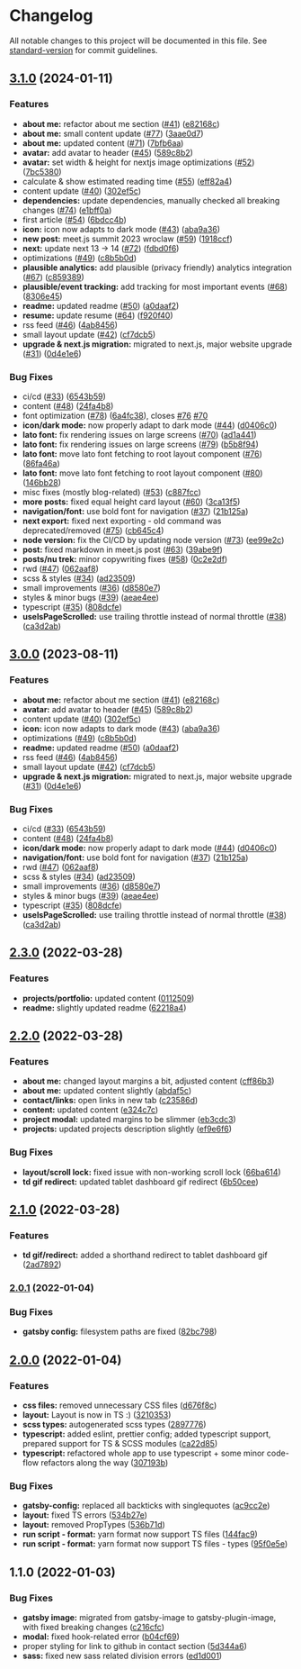 # Changelog

All notable changes to this project will be documented in this file. See [standard-version](https://github.com/conventional-changelog/standard-version) for commit guidelines.

## [3.1.0](https://github.com/szymonpulut/szymonpulut.github.io/compare/v2.3.0...v3.1.0) (2024-01-11)


### Features

* **about me:** refactor about me section ([#41](https://github.com/szymonpulut/szymonpulut.github.io/issues/41)) ([e82168c](https://github.com/szymonpulut/szymonpulut.github.io/commit/e82168c80c3457ac2ed5d90970ff2b3618b1bb30))
* **about me:** small content update ([#77](https://github.com/szymonpulut/szymonpulut.github.io/issues/77)) ([3aae0d7](https://github.com/szymonpulut/szymonpulut.github.io/commit/3aae0d76c152c7e7f8fb44dde406127254cde3b1))
* **about me:** updated content ([#71](https://github.com/szymonpulut/szymonpulut.github.io/issues/71)) ([7bfb6aa](https://github.com/szymonpulut/szymonpulut.github.io/commit/7bfb6aa10081d372da997b22ffb7bffcac7157dc))
* **avatar:** add avatar to header ([#45](https://github.com/szymonpulut/szymonpulut.github.io/issues/45)) ([589c8b2](https://github.com/szymonpulut/szymonpulut.github.io/commit/589c8b249a340f16db4166377b5a990a3449ef7a))
* **avatar:** set width & height for nextjs image optimizations ([#52](https://github.com/szymonpulut/szymonpulut.github.io/issues/52)) ([7bc5380](https://github.com/szymonpulut/szymonpulut.github.io/commit/7bc53809fc2684ea121d2e129dbc2ec238886b01))
* calculate & show estimated reading time ([#55](https://github.com/szymonpulut/szymonpulut.github.io/issues/55)) ([eff82a4](https://github.com/szymonpulut/szymonpulut.github.io/commit/eff82a46aa3df72868514143a73c8cc355180d8a))
* content update ([#40](https://github.com/szymonpulut/szymonpulut.github.io/issues/40)) ([302ef5c](https://github.com/szymonpulut/szymonpulut.github.io/commit/302ef5c990e7e301c698f92ebf8c4dfd88919e80))
* **dependencies:** update dependencies, manually checked all breaking changes ([#74](https://github.com/szymonpulut/szymonpulut.github.io/issues/74)) ([e1bff0a](https://github.com/szymonpulut/szymonpulut.github.io/commit/e1bff0aec0bde7dcf9013496737dc98ab0aa1c8c))
* first article ([#54](https://github.com/szymonpulut/szymonpulut.github.io/issues/54)) ([6bdcc4b](https://github.com/szymonpulut/szymonpulut.github.io/commit/6bdcc4b80da596d3e0bc3363ed490c2aa3572446))
* **icon:** icon now adapts to dark mode ([#43](https://github.com/szymonpulut/szymonpulut.github.io/issues/43)) ([aba9a36](https://github.com/szymonpulut/szymonpulut.github.io/commit/aba9a36ddcbe2c37ca0592a707592e8720fd94e3))
* **new post:** meet.js summit 2023 wroclaw ([#59](https://github.com/szymonpulut/szymonpulut.github.io/issues/59)) ([1918ccf](https://github.com/szymonpulut/szymonpulut.github.io/commit/1918ccf8ac3aea9d4eef911610d1b38d5d381ca8))
* **next:** update next 13 -> 14 ([#72](https://github.com/szymonpulut/szymonpulut.github.io/issues/72)) ([fdbd0f6](https://github.com/szymonpulut/szymonpulut.github.io/commit/fdbd0f6747d0a497e9574f98dd3a77909b5bcf37))
* optimizations ([#49](https://github.com/szymonpulut/szymonpulut.github.io/issues/49)) ([c8b5b0d](https://github.com/szymonpulut/szymonpulut.github.io/commit/c8b5b0dc549bb8415dcc101ee58af5c2c81ec97e))
* **plausible analytics:** add plausible (privacy friendly) analytics integration ([#67](https://github.com/szymonpulut/szymonpulut.github.io/issues/67)) ([c859389](https://github.com/szymonpulut/szymonpulut.github.io/commit/c859389c3fa56f0267ad694d794e100f83607e8d))
* **plausible/event tracking:** add tracking for most important events ([#68](https://github.com/szymonpulut/szymonpulut.github.io/issues/68)) ([8306e45](https://github.com/szymonpulut/szymonpulut.github.io/commit/8306e45153eb9d97b9993e19bc54042a9685bdf1))
* **readme:** updated readme ([#50](https://github.com/szymonpulut/szymonpulut.github.io/issues/50)) ([a0daaf2](https://github.com/szymonpulut/szymonpulut.github.io/commit/a0daaf2c648da05eee4f780526696b51ddc16746))
* **resume:** update resume ([#64](https://github.com/szymonpulut/szymonpulut.github.io/issues/64)) ([f920f40](https://github.com/szymonpulut/szymonpulut.github.io/commit/f920f4006618922b060a50d1ff877134590e154c))
* rss feed ([#46](https://github.com/szymonpulut/szymonpulut.github.io/issues/46)) ([4ab8456](https://github.com/szymonpulut/szymonpulut.github.io/commit/4ab845678ed119423c51b3de8b3050e62f87ded8))
* small layout update ([#42](https://github.com/szymonpulut/szymonpulut.github.io/issues/42)) ([cf7dcb5](https://github.com/szymonpulut/szymonpulut.github.io/commit/cf7dcb5bec423c633bc8abc51c183bfb9183d3f0))
* **upgrade & next.js migration:** migrated to next.js, major website upgrade ([#31](https://github.com/szymonpulut/szymonpulut.github.io/issues/31)) ([0d4e1e6](https://github.com/szymonpulut/szymonpulut.github.io/commit/0d4e1e698b39c8b745dcaffb59f4774e7e9990b3))


### Bug Fixes

* ci/cd ([#33](https://github.com/szymonpulut/szymonpulut.github.io/issues/33)) ([6543b59](https://github.com/szymonpulut/szymonpulut.github.io/commit/6543b59268a881b489b25ec370fd9fd306df64a0))
* content ([#48](https://github.com/szymonpulut/szymonpulut.github.io/issues/48)) ([24fa4b8](https://github.com/szymonpulut/szymonpulut.github.io/commit/24fa4b8c2e2be1e5e85bc0e97c6b36c158ea4df6))
* font optimization ([#78](https://github.com/szymonpulut/szymonpulut.github.io/issues/78)) ([6a4fc38](https://github.com/szymonpulut/szymonpulut.github.io/commit/6a4fc388af916fa15cec9e5863871b74fb27462c)), closes [#76](https://github.com/szymonpulut/szymonpulut.github.io/issues/76) [#70](https://github.com/szymonpulut/szymonpulut.github.io/issues/70)
* **icon/dark mode:** now properly adapt to dark mode ([#44](https://github.com/szymonpulut/szymonpulut.github.io/issues/44)) ([d0406c0](https://github.com/szymonpulut/szymonpulut.github.io/commit/d0406c0c97f75b2b3b12ddf15a1739c1a00fce5c))
* **lato font:** fix rendering issues on large screens ([#70](https://github.com/szymonpulut/szymonpulut.github.io/issues/70)) ([ad1a441](https://github.com/szymonpulut/szymonpulut.github.io/commit/ad1a441b3e9227f17c98ee9c5720b564ee6965f1))
* **lato font:** fix rendering issues on large screens ([#79](https://github.com/szymonpulut/szymonpulut.github.io/issues/79)) ([b5b8f94](https://github.com/szymonpulut/szymonpulut.github.io/commit/b5b8f94c9009d2e1e31f56bcc433809772f141d3))
* **lato font:** move lato font fetching to root layout component ([#76](https://github.com/szymonpulut/szymonpulut.github.io/issues/76)) ([86fa46a](https://github.com/szymonpulut/szymonpulut.github.io/commit/86fa46af74853bac327458852b0c39dc6c468954))
* **lato font:** move lato font fetching to root layout component ([#80](https://github.com/szymonpulut/szymonpulut.github.io/issues/80)) ([146bb28](https://github.com/szymonpulut/szymonpulut.github.io/commit/146bb28586b3b60c662c73f078e9ec471bc0c588))
* misc fixes (mostly blog-related) ([#53](https://github.com/szymonpulut/szymonpulut.github.io/issues/53)) ([c887fcc](https://github.com/szymonpulut/szymonpulut.github.io/commit/c887fcc872c3d7ad2ea998d39078c26ab29abef1))
* **more posts:** fixed equal height card layout ([#60](https://github.com/szymonpulut/szymonpulut.github.io/issues/60)) ([3ca13f5](https://github.com/szymonpulut/szymonpulut.github.io/commit/3ca13f59915bf5d84d0283482743ea4e283b1451))
* **navigation/font:** use bold font for navigation ([#37](https://github.com/szymonpulut/szymonpulut.github.io/issues/37)) ([21b125a](https://github.com/szymonpulut/szymonpulut.github.io/commit/21b125aebd6fa5a9d2861d62925ddc4761738580))
* **next export:** fixed next exporting - old command was deprecated/removed ([#75](https://github.com/szymonpulut/szymonpulut.github.io/issues/75)) ([cb645c4](https://github.com/szymonpulut/szymonpulut.github.io/commit/cb645c42b3b4d166e33170f884368b94bd8ad790))
* **node version:** fix the CI/CD by updating node version ([#73](https://github.com/szymonpulut/szymonpulut.github.io/issues/73)) ([ee99e2c](https://github.com/szymonpulut/szymonpulut.github.io/commit/ee99e2c43ae9eb72636135ea19d8b169003a9b29))
* **post:** fixed markdown in meet.js post ([#63](https://github.com/szymonpulut/szymonpulut.github.io/issues/63)) ([39abe9f](https://github.com/szymonpulut/szymonpulut.github.io/commit/39abe9f0663a32557a2c39c941cadb64af7ed854))
* **posts/nu trek:** minor copywriting fixes ([#58](https://github.com/szymonpulut/szymonpulut.github.io/issues/58)) ([0c2e2df](https://github.com/szymonpulut/szymonpulut.github.io/commit/0c2e2df3b19682ce30f7f244e07b82490e98883a))
* rwd ([#47](https://github.com/szymonpulut/szymonpulut.github.io/issues/47)) ([062aaf8](https://github.com/szymonpulut/szymonpulut.github.io/commit/062aaf8d86fe5913083ac4d7d280269afb910ef3))
* scss & styles ([#34](https://github.com/szymonpulut/szymonpulut.github.io/issues/34)) ([ad23509](https://github.com/szymonpulut/szymonpulut.github.io/commit/ad23509122f9eec12400942de98ee0e2883badbc))
* small improvements ([#36](https://github.com/szymonpulut/szymonpulut.github.io/issues/36)) ([d8580e7](https://github.com/szymonpulut/szymonpulut.github.io/commit/d8580e7986dde4b1b65593ee5344222f4c41013f))
* styles & minor bugs ([#39](https://github.com/szymonpulut/szymonpulut.github.io/issues/39)) ([aeae4ee](https://github.com/szymonpulut/szymonpulut.github.io/commit/aeae4eee73845b1d50a7141b9ae2667f60610d50))
* typescript ([#35](https://github.com/szymonpulut/szymonpulut.github.io/issues/35)) ([808dcfe](https://github.com/szymonpulut/szymonpulut.github.io/commit/808dcfed1a234094543744d7b2685609ece7077b))
* **useIsPageScrolled:** use trailing throttle instead of normal throttle ([#38](https://github.com/szymonpulut/szymonpulut.github.io/issues/38)) ([ca3d2ab](https://github.com/szymonpulut/szymonpulut.github.io/commit/ca3d2ab250556156c237a27b7450ad3a5c69dae4))

## [3.0.0](https://github.com/szymonpulut/szymonpulut.github.io/compare/v2.3.0...v3.0.0) (2023-08-11)


### Features

* **about me:** refactor about me section ([#41](https://github.com/szymonpulut/szymonpulut.github.io/issues/41)) ([e82168c](https://github.com/szymonpulut/szymonpulut.github.io/commit/e82168c80c3457ac2ed5d90970ff2b3618b1bb30))
* **avatar:** add avatar to header ([#45](https://github.com/szymonpulut/szymonpulut.github.io/issues/45)) ([589c8b2](https://github.com/szymonpulut/szymonpulut.github.io/commit/589c8b249a340f16db4166377b5a990a3449ef7a))
* content update ([#40](https://github.com/szymonpulut/szymonpulut.github.io/issues/40)) ([302ef5c](https://github.com/szymonpulut/szymonpulut.github.io/commit/302ef5c990e7e301c698f92ebf8c4dfd88919e80))
* **icon:** icon now adapts to dark mode ([#43](https://github.com/szymonpulut/szymonpulut.github.io/issues/43)) ([aba9a36](https://github.com/szymonpulut/szymonpulut.github.io/commit/aba9a36ddcbe2c37ca0592a707592e8720fd94e3))
* optimizations ([#49](https://github.com/szymonpulut/szymonpulut.github.io/issues/49)) ([c8b5b0d](https://github.com/szymonpulut/szymonpulut.github.io/commit/c8b5b0dc549bb8415dcc101ee58af5c2c81ec97e))
* **readme:** updated readme ([#50](https://github.com/szymonpulut/szymonpulut.github.io/issues/50)) ([a0daaf2](https://github.com/szymonpulut/szymonpulut.github.io/commit/a0daaf2c648da05eee4f780526696b51ddc16746))
* rss feed ([#46](https://github.com/szymonpulut/szymonpulut.github.io/issues/46)) ([4ab8456](https://github.com/szymonpulut/szymonpulut.github.io/commit/4ab845678ed119423c51b3de8b3050e62f87ded8))
* small layout update ([#42](https://github.com/szymonpulut/szymonpulut.github.io/issues/42)) ([cf7dcb5](https://github.com/szymonpulut/szymonpulut.github.io/commit/cf7dcb5bec423c633bc8abc51c183bfb9183d3f0))
* **upgrade & next.js migration:** migrated to next.js, major website upgrade ([#31](https://github.com/szymonpulut/szymonpulut.github.io/issues/31)) ([0d4e1e6](https://github.com/szymonpulut/szymonpulut.github.io/commit/0d4e1e698b39c8b745dcaffb59f4774e7e9990b3))


### Bug Fixes

* ci/cd ([#33](https://github.com/szymonpulut/szymonpulut.github.io/issues/33)) ([6543b59](https://github.com/szymonpulut/szymonpulut.github.io/commit/6543b59268a881b489b25ec370fd9fd306df64a0))
* content ([#48](https://github.com/szymonpulut/szymonpulut.github.io/issues/48)) ([24fa4b8](https://github.com/szymonpulut/szymonpulut.github.io/commit/24fa4b8c2e2be1e5e85bc0e97c6b36c158ea4df6))
* **icon/dark mode:** now properly adapt to dark mode ([#44](https://github.com/szymonpulut/szymonpulut.github.io/issues/44)) ([d0406c0](https://github.com/szymonpulut/szymonpulut.github.io/commit/d0406c0c97f75b2b3b12ddf15a1739c1a00fce5c))
* **navigation/font:** use bold font for navigation ([#37](https://github.com/szymonpulut/szymonpulut.github.io/issues/37)) ([21b125a](https://github.com/szymonpulut/szymonpulut.github.io/commit/21b125aebd6fa5a9d2861d62925ddc4761738580))
* rwd ([#47](https://github.com/szymonpulut/szymonpulut.github.io/issues/47)) ([062aaf8](https://github.com/szymonpulut/szymonpulut.github.io/commit/062aaf8d86fe5913083ac4d7d280269afb910ef3))
* scss & styles ([#34](https://github.com/szymonpulut/szymonpulut.github.io/issues/34)) ([ad23509](https://github.com/szymonpulut/szymonpulut.github.io/commit/ad23509122f9eec12400942de98ee0e2883badbc))
* small improvements ([#36](https://github.com/szymonpulut/szymonpulut.github.io/issues/36)) ([d8580e7](https://github.com/szymonpulut/szymonpulut.github.io/commit/d8580e7986dde4b1b65593ee5344222f4c41013f))
* styles & minor bugs ([#39](https://github.com/szymonpulut/szymonpulut.github.io/issues/39)) ([aeae4ee](https://github.com/szymonpulut/szymonpulut.github.io/commit/aeae4eee73845b1d50a7141b9ae2667f60610d50))
* typescript ([#35](https://github.com/szymonpulut/szymonpulut.github.io/issues/35)) ([808dcfe](https://github.com/szymonpulut/szymonpulut.github.io/commit/808dcfed1a234094543744d7b2685609ece7077b))
* **useIsPageScrolled:** use trailing throttle instead of normal throttle ([#38](https://github.com/szymonpulut/szymonpulut.github.io/issues/38)) ([ca3d2ab](https://github.com/szymonpulut/szymonpulut.github.io/commit/ca3d2ab250556156c237a27b7450ad3a5c69dae4))

## [2.3.0](https://github.com/szymonpulut/szymonpulut.github.io/compare/v2.2.0...v2.3.0) (2022-03-28)

### Features

- **projects/portfolio:** updated content ([0112509](https://github.com/szymonpulut/szymonpulut.github.io/commit/0112509a7b18729d35dac884bec2ecd99d58b9d3))
- **readme:** slightly updated readme ([62218a4](https://github.com/szymonpulut/szymonpulut.github.io/commit/62218a463df63360197d8fffba325c228288190e))

## [2.2.0](https://github.com/szymonpulut/szymonpulut.github.io/compare/v2.1.0...v2.2.0) (2022-03-28)

### Features

- **about me:** changed layout margins a bit, adjusted content ([cff86b3](https://github.com/szymonpulut/szymonpulut.github.io/commit/cff86b3bdcc3e6a934ed0b2ed4fc0b5161138a5d))
- **about me:** updated content slightly ([abdaf5c](https://github.com/szymonpulut/szymonpulut.github.io/commit/abdaf5c24b0e33c717a2e0ab575914bac3c4222a))
- **contact/links:** open links in new tab ([c23586d](https://github.com/szymonpulut/szymonpulut.github.io/commit/c23586d1c812e26e217434425c923ab3ef315d6d))
- **content:** updated content ([e324c7c](https://github.com/szymonpulut/szymonpulut.github.io/commit/e324c7c23c922220583c7efe44299bce09f016d0))
- **project modal:** updated margins to be slimmer ([eb3cdc3](https://github.com/szymonpulut/szymonpulut.github.io/commit/eb3cdc3fae6262550c4da990f9a80ddf1632c10f))
- **projects:** updated projects description slightly ([ef9e6f6](https://github.com/szymonpulut/szymonpulut.github.io/commit/ef9e6f6bb59268126be06123ebe1210550b0e687))

### Bug Fixes

- **layout/scroll lock:** fixed issue with non-working scroll lock ([66ba614](https://github.com/szymonpulut/szymonpulut.github.io/commit/66ba6143379afb64e08521eb9b44b7ef3deb0b4c))
- **td gif redirect:** updated tablet dashboard gif redirect ([6b50cee](https://github.com/szymonpulut/szymonpulut.github.io/commit/6b50cee67a5dc1f7ff83ae13bae8058ccfca63fa))

## [2.1.0](https://github.com/szymonpulut/szymonpulut.github.io/compare/v2.0.1...v2.1.0) (2022-03-28)

### Features

- **td gif/redirect:** added a shorthand redirect to tablet dashboard gif ([2ad7892](https://github.com/szymonpulut/szymonpulut.github.io/commit/2ad7892c835a8d4e1ede0b347fd4d8175e96cfbe))

### [2.0.1](https://github.com/szymonpulut/szymonpulut.github.io/compare/v2.0.0...v2.0.1) (2022-01-04)

### Bug Fixes

- **gatsby config:** filesystem paths are fixed ([82bc798](https://github.com/szymonpulut/szymonpulut.github.io/commit/82bc798ecf14d6c3dd01d3ff9f9b4f3a73bd96c5))

## [2.0.0](https://github.com/szymonpulut/szymonpulut.github.io/compare/v1.1.0...v2.0.0) (2022-01-04)

### Features

- **css files:** removed unnecessary CSS files ([d676f8c](https://github.com/szymonpulut/szymonpulut.github.io/commit/d676f8c6c36161c542ada65af7e0447fc413e666))
- **layout:** Layout is now in TS :) ([3210353](https://github.com/szymonpulut/szymonpulut.github.io/commit/3210353aaaa03d75cc3cae0e81e7d51b3914df8f))
- **scss types:** autogenerated scss types ([2897776](https://github.com/szymonpulut/szymonpulut.github.io/commit/2897776e99749ebb1723411c6bbac39b20100ad3))
- **typescript:** added eslint, prettier config; added typescript support, prepared support for TS & SCSS modules ([ca22d85](https://github.com/szymonpulut/szymonpulut.github.io/commit/ca22d857120bbbb8029ac9cd4bb700396e77db59))
- **typescript:** refactored whole app to use typescript + some minor code-flow refactors along the way ([307193b](https://github.com/szymonpulut/szymonpulut.github.io/commit/307193bb24fff2d0be9fc53f1a3d0a19c811522b))

### Bug Fixes

- **gatsby-config:** replaced all backticks with singlequotes ([ac9cc2e](https://github.com/szymonpulut/szymonpulut.github.io/commit/ac9cc2e862182f8d0a45499069e7a90eb01607e7))
- **layout:** fixed TS errors ([534b27e](https://github.com/szymonpulut/szymonpulut.github.io/commit/534b27eb737b1d77ac9aed86efa0721b7e373e9f))
- **layout:** removed PropTypes ([536b71d](https://github.com/szymonpulut/szymonpulut.github.io/commit/536b71d07fbbed7b30a3cbb34aaf18b4081096aa))
- **run script - format:** yarn format now support TS files ([144fac9](https://github.com/szymonpulut/szymonpulut.github.io/commit/144fac91fcd0cb8f6a6fe2590357366c9a388584))
- **run script - format:** yarn format now support TS files - types ([95f0e5e](https://github.com/szymonpulut/szymonpulut.github.io/commit/95f0e5e80454caef97659762ed1cc4403e3282c1))

## 1.1.0 (2022-01-03)

### Bug Fixes

- **gatsby image:** migrated from gatsby-image to gatsby-plugin-image, with fixed breaking changes ([c216cfc](https://github.com/szymonpulut/szymonpulut.github.io/commit/c216cfc52357beac61e4f2cd1586942a8eeb6b7b))
- **modal:** fixed hook-related error ([b04cf69](https://github.com/szymonpulut/szymonpulut.github.io/commit/b04cf69a094849d52e35d91f2dde6a84cf862dbc))
- proper styling for link to github in contact section ([5d344a6](https://github.com/szymonpulut/szymonpulut.github.io/commit/5d344a6b817b917074dd0c94e2a53e5d6b50a1e4))
- **sass:** fixed new sass related division errors ([ed1d001](https://github.com/szymonpulut/szymonpulut.github.io/commit/ed1d001faed236152ff16f497358668462d32100))
